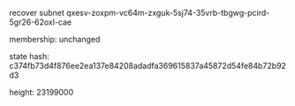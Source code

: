 recover subnet qxesv-zoxpm-vc64m-zxguk-5sj74-35vrb-tbgwg-pcird-5gr26-62oxl-cae

membership: unchanged

state hash: c374fb73d4f876ee2ea137e84208adadfa369615837a45872d54fe84b72b92d3

height: 23199000
